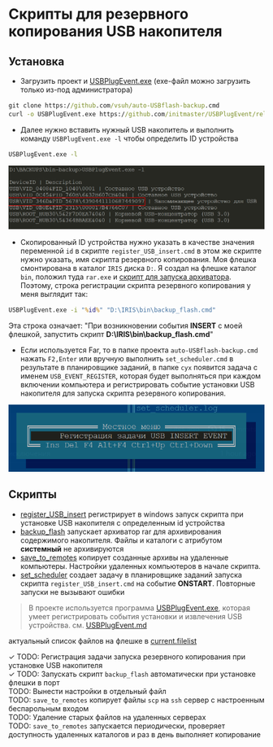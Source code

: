# Скрипты для резервного копирования USB накопителя

## Установка

- Загрузить проект и [USBPlugEvent.exe](https://github.com/initmaster/USBPlugEvent/releases/download/1.0.0/USBPlugEvent.exe) (exe-файл можно загрузить только из-под администратора)

```bat
git clone https://github.com/vsuh/auto-USBflash-backup.cmd
curl -o USBPlugEvent.exe https://github.com/initmaster/USBPlugEvent/releases/download/1.0.0/USBPlugEvent.exe
```

- Далее нужно вставить нужный USB накопитель и выполнить команду `USBPlugEvent.exe -l` чтобы определить ID устройства

```bat
USBPlugEvent.exe -l
```

![вывод USBPlugEvent](Readme.files/image2.png)

- Скопированный ID устройства нужно указать в качестве значения переменной `id` в скрипте `register_USB_insert.cmd` в этом же скрипте нужно указать, имя скрипта резервного копирования. Моя флешка смонтирована в каталог `IRIS` диска `D:`. Я создал на флешке каталог `bin`, положил туда `rar.exe` и [скрипт для запуска архиватора](backup_flash.cmd). Поэтому, строка регистрации скрипта резервного копирования у меня выглядит так:

```bat
USBPlugEvent.exe -i "%id%" "D:\IRIS\bin\backup_flash.cmd"
```

Эта строка означает: "При возникновении события __INSERT__ с моей флешкой, запустить скрипт __D:\IRIS\bin\backup_flash.cmd__"

- Если используется Far, то в папке проекта `auto-USBflash-backup.cmd` нажать `F2,Enter` или вручную выполнить `set_scheduler.cmd`
в результате в планировщике заданий, в папке `cyx` появится задача с именем `USB_EVENT_REGISTER`, которая будет выполняться при каждом включении компьютера и регистрировать событие установки USB накопителя для запуска скрипта резервного копирования.

![Far menu](Readme.files/image.png)

## Скрипты

- [register_USB_insert](register_USB_insert.cmd) регистрирует в windows запуск скрипта при установке USB накопителя с определенным id устройства
- [backup_flash](backup_flash.cmd) запускает архиватор rar для архивирования содержимого накопителя.
Файлы и каталоги с атрибутом __системный__ не архивируются
- [save_to_remotes](save_to_remotes.cmd) копирует созданные архивы на удаленные компьютеры.
Настройки удаленных компьютеров в начале скрипта.
- [set_scheduler](set_scheduler.cmd) создает задачу в планировщике заданий запуска скрипта `register_USB_insert.cmd` на событие __ONSTART__. Повторные запуски не вызывают ошибки

> В проекте используется программа [USBPlugEvent.exe](https://github.com/initmaster/USBPlugEvent), которая умеет регистрировать события установки и извлечения USB устройства. см. [USBPlugEvent.md](USBPlugEvent.md)

актуальный список файлов на флешке в [current.filelist](current.filelist)

✓ TODO: Регистрация задачи запуска резервного копирования при установке USB накопителя  
✓ TODO: Запускать скрипт `backup_flash` автоматически при установке флешки в порт  
TODO: Вынести настройки в отдельный файл  
TODO: `save_to_remotes` копирует файлы `scp` на `ssh` сервер с настроенным беспарольным входом  
TODO: Удаление старых файлов на удаленных серверах  
TODO: `save_to_remotes` запускается периодически, проверяет доступность удаленных каталогов и раз в день выполняет копирование
